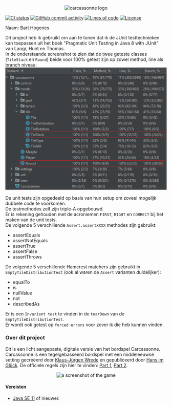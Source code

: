 <p align="center"> 
	<img alt="carcassonne logo" src="src/main/resources/splash@200pct.png?raw=true" width="500">
</p>

[![CI status](https://github.com/tsaglam/Carcassonne/actions/workflows/CI.yml/badge.svg)](https://github.com/tsaglam/Carcassonne/actions)
[![GitHub commit activity](https://img.shields.io/github/commit-activity/y/tsaglam/Carcassonne)](https://github.com/tsaglam/Carcassonne/pulse)
[![Lines of code](https://img.shields.io/tokei/lines/github/tsaglam/Carcassonne)](https://github.com/tsaglam/Carcassonne/graphs/contributors)
[![License](https://img.shields.io/github/license/tsaglam/Carcassonne?color=informational)](https://github.com/tsaglam/Carcassonne/blob/master/LICENSE)

Naam: Bart Hogenes

Dit project heb ik gebruikt om aan te tonen dat ik de JUnit testtechnieken kan toepassen uit het boek "Pragmatic Unit Testing in Java 8 with JUnit" van Langr, Hunt en Thomas.   
In de onderstaande screenshot te zien dat de twee geteste classes (`TileStack` en `Round`) beide voor 100% getest zijn op zowel method, line als branch niveau:
![Run all with coverage result](coverage.png)

De unit tests zijn opgedeeld op basis van hun setup om zoveel mogelijk dubbele code te voorkomen.  
De testmethodes zelf zijn triple-A opgebouwd.  
Er is rekening gehouden met de acroniemen `FIRST`, `RIGHT` en `CORRECT` bij het maken van de unit tests.  
De volgende 5 verschillende `Assert.assertXXXX` methodes zijn gebruikt:  
- assertEquals
- assertNotEquals
- assertTrue
- assertFalse
- assertThrows

De volgende 5 verschillende Hamcrest matchers zijn gebruikt in `EmptyTileDistributionTest` (ook al waren de `Assert` varianten duidelijker):
- equalTo
- is
- nullValue
- not
- describedAs

Er is een `Invariant test` te vinden in de `tearDown` van de `EmptyTileDistributionTest`.  
Er wordt ook getest op `forced errors` voor zover ik die heb kunnen vinden.

### Over dit project
Dit is een licht aangepaste, digitale versie van het bordspel Carcassonne. <br>
Carcassonne is een tegelgebasseerd bordspel met een middeleeuwse setting gecreëerd door [Klaus-Jürgen Wrede](https://www.kjwrede.de/) en gepubliceerd door [Hans im Glück](https://www.hans-im-glueck.de/en/verlag.html).
De officiele regels zijn hier te vinden: [Part 1](https://images.zmangames.com/filer_public/d5/20/d5208d61-8583-478b-a06d-b49fc9cd7aaa/zm7810_carcassonne_rules.pdf), [Part 2](https://images.zmangames.com/filer_public/14/af/14af825c-9879-42b8-851d-35ce41df7767/carcassonne-supplement.pdf).

<p align="center">
	<img alt="a screenshot of the game" src="preview.jpg?raw=true" width="850">
</p>

#### Vereisten
- [Java SE 11](https://www.oracle.com/de/java/technologies/javase-downloads.html) of nieuwer.



